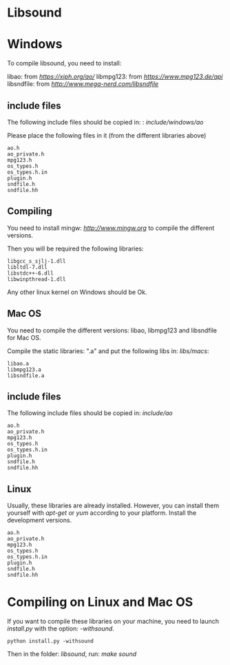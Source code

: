 # Libsound

# Windows

To compile libsound, you need to install:

libao:          from _https://xiph.org/ao/_
libmpg123: from _https://www.mpg123.de/api_
libsndfile: from _http://www.mega-nerd.com/libsndfile_

## include files

The following include files should be copied in: : _include/windows/ao_

Please place the following files in it (from the different libraries above)

```
ao.h
ao_private.h
mpg123.h
os_types.h
os_types.h.in
plugin.h
sndfile.h
sndfile.hh
```

## Compiling

You need to install mingw: _http://www.mingw.org_ to compile the different versions.

Then you will be required the following libraries:

```
libgcc_s_sjlj-1.dll
libltdl-7.dll
libstdc++-6.dll
libwinpthread-1.dll
```
Any other linux kernel on Windows should be Ok.


## Mac OS

You need to compile the different versions: libao, libmpg123 and libsndfile for Mac OS.

Compile the static libraries: ".a" and put the following libs in: _libs/macs_:
```
libao.a
libmpg123.a
libsndfile.a
```

## include files

The following include files should be copied in: _include/ao_

```
ao.h
ao_private.h
mpg123.h
os_types.h
os_types.h.in
plugin.h
sndfile.h
sndfile.hh
```

## Linux

Usually, these libraries are already installed. However, you can install them yourself with _apt-get_ or _yum_ according to your platform.
Install the development versions.

```
ao.h
ao_private.h
mpg123.h
os_types.h
os_types.h.in
plugin.h
sndfile.h
sndfile.hh
```


# Compiling on Linux and Mac OS

If you want to compile these libraries on your machine, you need to launch _install.py_ with the option: _-withsound_.

```
python install.py -withsound
```

Then in the folder: _libsound_, run: _make sound_



